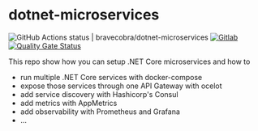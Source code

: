 # dotnet-microservices

![GitHub Actions status | bravecobra/dotnet-microservices](https://github.com/bravecobra/dotnet-microservices/workflows/Build/badge.svg)
[![Gitlab](https://gitlab.com/bravecobra/dotnet-microservices/badges/master/pipeline.svg)](https://gitlab.com/bravecobra/dotnet-microservices/commits/master)
[![Quality Gate Status](https://sonarcloud.io/api/project_badges/measure?project=dotnet-microservices&metric=alert_status)](https://sonarcloud.io/dashboard?id=dotnet-microservices)

This repo show how you can setup .NET Core microservices and how to

* run multiple .NET Core services with docker-compose
* expose those services through one API Gateway with ocelot
* add service discovery with Hashicorp's Consul
* add metrics with AppMetrics
* add observability with Prometheus and Grafana
* ...
